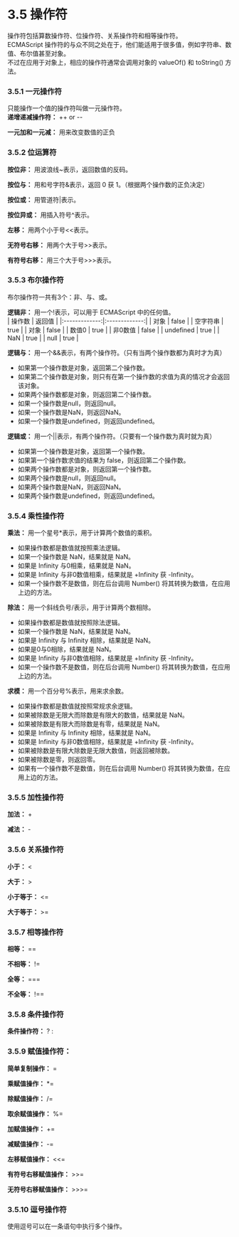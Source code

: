 # 3.5 操作符
操作符包括算数操作符、位操作符、关系操作符和相等操作符。     
ECMAScript 操作符的与众不同之处在于，他们能适用于很多值，例如字符串、数值、布尔值甚至对象。    
不过在应用于对象上，相应的操作符通常会调用对象的 valueOf() 和 toString() 方法。    

### 3.5.1 一元操作符
只能操作一个值的操作符叫做一元操作符。  
**递增递减操作符：** ++ or --

**一元加和一元减：** 用来改变数值的正负

### 3.5.2 位运算符
**按位非：** 用波浪线~表示，返回数值的反码。

**按位与：** 用和号字符&表示，返回 0 获 1。（根据两个操作数的正负决定）

**按位或：** 用管道符|表示。

**按位异或：** 用插入符号^表示。

**左移：** 用两个小于号<<表示。

**无符号右移：** 用两个大于号>>表示。

**有符号右移：** 用三个大于号>>>表示。

### 3.5.3 布尔操作符
布尔操作符一共有3个：非、与、或。   

**逻辑非：** 用一个!表示，可以用于 ECMAScript 中的任何值。    
| 操作数         | 返回值     |
|:-------------:|:-------------:|
| 对象  | false |
| 空字符串  | true |
| 对象  | false |
| 数值0  | true |
| 非0数值  | false |
| undefined | true |
| NaN | true |
| null | true |

**逻辑与：** 用一个&&表示，有两个操作符。（只有当两个操作数都为真时才为真）    
- 如果第一个操作数是对象，返回第二个操作数。   
- 如果第二个操作数是对象，则只有在第一个操作数的求值为真的情况才会返回该对象。   
- 如果两个操作数都是对象，则返回第二个操作数。   
- 如果一个操作数是null，则返回null。  
- 如果一个操作数是NaN，则返回NaN。   
- 如果一个操作数是undefined，则返回undefined。

**逻辑或：** 用一个||表示，有两个操作符。（只要有一个操作数为真时就为真）    
- 如果第一个操作数是对象，返回第一个操作数。   
- 如果第一个操作数求值的结果为 false，则返回第二个操作数。
- 如果两个操作数都是对象，则返回第一个操作数。   
- 如果两个操作数是null，则返回null。  
- 如果两个操作数是NaN，则返回NaN。   
- 如果两个操作数是undefined，则返回undefined。

### 3.5.4 乘性操作符
**乘法：** 用一个星号*表示，用于计算两个数值的乘积。    
- 如果操作数都是数值就按照乘法逻辑。
- 如果一个操作数是 NaN，结果就是 NaN。
- 如果是 Infinity 与0相乘，结果就是 NaN。
- 如果是 Infinity 与非0数值相乘，结果就是 +Infinity 获 -Infinity。
- 如果一个操作数不是数值，则在后台调用 Number() 将其转换为数值，在应用上边的方法。

**除法：** 用一个斜线负号/表示，用于计算两个数相除。   
- 如果操作数都是数值就按照除法逻辑。
- 如果一个操作数是 NaN，结果就是 NaN。
- 如果是 Infinity 与 Infinity 相除，结果就是 NaN。
- 如果是0与0相除，结果就是 NaN。
- 如果是 Infinity 与非0数值相除，结果就是 +Infinity 获 -Infinity。
- 如果一个操作数不是数值，则在后台调用 Number() 将其转换为数值，在应用上边的方法。

**求模：** 用一个百分号%表示，用来求余数。  
- 如果操作数都是数值就按照常规求余逻辑。
- 如果被除数是无限大而除数是有限大的数值，结果就是 NaN。
- 如果被除数是有限大而除数是有零，结果就是 NaN。
- 如果是 Infinity 与 Infinity 相除，结果就是 NaN。
- 如果是 Infinity 与非0数值相除，结果就是 +Infinity 获 -Infinity。
- 如果被除数是有限大除数是无限大数值，则返回被除数。
- 如果被除数是零，则返回零。
- 如果有一个操作数不是数值，则在后台调用 Number() 将其转换为数值，在应用上边的方法。

### 3.5.5 加性操作符
**加法：** +
 
**减法：** -

### 3.5.6 关系操作符
**小于：** <

**大于：** >

**小于等于：** <=

**大于等于：** >=

### 3.5.7 相等操作符
**相等：** == 

**不相等：** !=

**全等：** === 

**不全等：** !==

### 3.5.8 条件操作符
**条件操作符：** ? :

### 3.5.9 赋值操作符：
**简单复制操作：** = 

**乘赋值操作：** *=

**除赋值操作：** /=

**取余赋值操作：** %=

**加赋值操作：** +=

**减赋值操作：** -=

**左移赋值操作：** <<=

**有符号右移赋值操作：** >>=

**无符号右移赋值操作：** >>>=

### 3.5.10 逗号操作符
使用逗号可以在一条语句中执行多个操作。